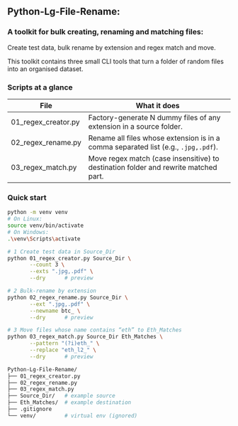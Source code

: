## Python-Lg-File-Rename:
### A toolkit for bulk creating, renaming and matching files:
Create test data, bulk rename by extension and regex match and move.

This toolkit contains three small CLI tools that turn a folder of random files into an organised dataset.

### Scripts at a glance

| File | What it does                                                                        |
|------|-------------------------------------------------------------------------------------|
| 01_regex_creator.py | Factory-generate N dummy files of any extension in a source folder.                 |
| 02_regex_rename.py  | Rename all files whose extension is in a comma separated list (e.g., `.jpg,.pdf`).  |
| 03_regex_match.py   | Move regex match (case insensitive) to destination folder and rewrite matched part. |

### Quick start

```bash
python -m venv venv
# On Linux:
source venv/bin/activate
# On Windows:
.\venv\Scripts\activate

# 1 Create test data in Source_Dir
python 01_regex_creator.py Source_Dir \
       --count 3 \
       --exts ".jpg,.pdf" \
       --dry      # preview

# 2 Bulk-rename by extension
python 02_regex_rename.py Source_Dir \
       --ext ".jpg,.pdf" \
       --newname btc_ \
       --dry      # preview

# 3️ Move files whose name contains “eth” to Eth_Matches
python 03_regex_match.py Source_Dir Eth_Matches \
       --pattern "(?i)eth_" \
       --replace "eth_l2_" \
       --dry      # preview

Python-Lg-File-Rename/
├── 01_regex_creator.py
├── 02_regex_rename.py
├── 03_regex_match.py
├── Source_Dir/   # example source
├── Eth_Matches/  # example destination
├── .gitignore
└── venv/         # virtual env (ignored)









